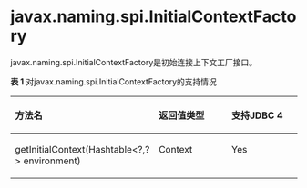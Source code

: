 # javax.naming.spi.InitialContextFactory

javax.naming.spi.InitialContextFactory是初始连接上下文工厂接口。

**表 1**  对javax.naming.spi.InitialContextFactory的支持情况

<a name="zh-cn_topic_0238274500_zh-cn_topic_0237120403_zh-cn_topic_0213179169_zh-cn_topic_0189251310_zh-cn_topic_0059779330_zh-cn_topic_0058965222_table21819207"></a>
<table><thead align="left"><tr id="zh-cn_topic_0238274500_zh-cn_topic_0237120403_zh-cn_topic_0213179169_zh-cn_topic_0189251310_zh-cn_topic_0059779330_zh-cn_topic_0058965222_row43026280"><th class="cellrowborder" valign="top" width="46.400000000000006%" id="mcps1.2.4.1.1"><p id="zh-cn_topic_0238274500_zh-cn_topic_0237120403_zh-cn_topic_0213179169_zh-cn_topic_0189251310_zh-cn_topic_0059779330_zh-cn_topic_0058965222_p26783784"><a name="zh-cn_topic_0238274500_zh-cn_topic_0237120403_zh-cn_topic_0213179169_zh-cn_topic_0189251310_zh-cn_topic_0059779330_zh-cn_topic_0058965222_p26783784"></a><a name="zh-cn_topic_0238274500_zh-cn_topic_0237120403_zh-cn_topic_0213179169_zh-cn_topic_0189251310_zh-cn_topic_0059779330_zh-cn_topic_0058965222_p26783784"></a>方法名</p>
</th>
<th class="cellrowborder" valign="top" width="27.029999999999998%" id="mcps1.2.4.1.2"><p id="zh-cn_topic_0238274500_zh-cn_topic_0237120403_zh-cn_topic_0213179169_zh-cn_topic_0189251310_zh-cn_topic_0059779330_zh-cn_topic_0058965222_p37700008"><a name="zh-cn_topic_0238274500_zh-cn_topic_0237120403_zh-cn_topic_0213179169_zh-cn_topic_0189251310_zh-cn_topic_0059779330_zh-cn_topic_0058965222_p37700008"></a><a name="zh-cn_topic_0238274500_zh-cn_topic_0237120403_zh-cn_topic_0213179169_zh-cn_topic_0189251310_zh-cn_topic_0059779330_zh-cn_topic_0058965222_p37700008"></a>返回值类型</p>
</th>
<th class="cellrowborder" valign="top" width="26.57%" id="mcps1.2.4.1.3"><p id="zh-cn_topic_0238274500_zh-cn_topic_0237120403_zh-cn_topic_0213179169_zh-cn_topic_0189251310_zh-cn_topic_0059779330_zh-cn_topic_0058965222_p14627870"><a name="zh-cn_topic_0238274500_zh-cn_topic_0237120403_zh-cn_topic_0213179169_zh-cn_topic_0189251310_zh-cn_topic_0059779330_zh-cn_topic_0058965222_p14627870"></a><a name="zh-cn_topic_0238274500_zh-cn_topic_0237120403_zh-cn_topic_0213179169_zh-cn_topic_0189251310_zh-cn_topic_0059779330_zh-cn_topic_0058965222_p14627870"></a>支持JDBC 4</p>
</th>
</tr>
</thead>
<tbody><tr id="zh-cn_topic_0238274500_zh-cn_topic_0237120403_zh-cn_topic_0213179169_zh-cn_topic_0189251310_zh-cn_topic_0059779330_zh-cn_topic_0058965222_row19064037"><td class="cellrowborder" valign="top" width="46.400000000000006%" headers="mcps1.2.4.1.1 "><p id="zh-cn_topic_0238274500_zh-cn_topic_0237120403_zh-cn_topic_0213179169_zh-cn_topic_0189251310_zh-cn_topic_0059779330_zh-cn_topic_0058965222_p56350250"><a name="zh-cn_topic_0238274500_zh-cn_topic_0237120403_zh-cn_topic_0213179169_zh-cn_topic_0189251310_zh-cn_topic_0059779330_zh-cn_topic_0058965222_p56350250"></a><a name="zh-cn_topic_0238274500_zh-cn_topic_0237120403_zh-cn_topic_0213179169_zh-cn_topic_0189251310_zh-cn_topic_0059779330_zh-cn_topic_0058965222_p56350250"></a>getInitialContext(Hashtable&lt;?,?&gt; environment)</p>
</td>
<td class="cellrowborder" valign="top" width="27.029999999999998%" headers="mcps1.2.4.1.2 "><p id="zh-cn_topic_0238274500_zh-cn_topic_0237120403_zh-cn_topic_0213179169_zh-cn_topic_0189251310_zh-cn_topic_0059779330_zh-cn_topic_0058965222_p51022870"><a name="zh-cn_topic_0238274500_zh-cn_topic_0237120403_zh-cn_topic_0213179169_zh-cn_topic_0189251310_zh-cn_topic_0059779330_zh-cn_topic_0058965222_p51022870"></a><a name="zh-cn_topic_0238274500_zh-cn_topic_0237120403_zh-cn_topic_0213179169_zh-cn_topic_0189251310_zh-cn_topic_0059779330_zh-cn_topic_0058965222_p51022870"></a>Context</p>
</td>
<td class="cellrowborder" valign="top" width="26.57%" headers="mcps1.2.4.1.3 "><p id="zh-cn_topic_0238274500_zh-cn_topic_0237120403_zh-cn_topic_0213179169_zh-cn_topic_0189251310_zh-cn_topic_0059779330_zh-cn_topic_0058965222_p47052333"><a name="zh-cn_topic_0238274500_zh-cn_topic_0237120403_zh-cn_topic_0213179169_zh-cn_topic_0189251310_zh-cn_topic_0059779330_zh-cn_topic_0058965222_p47052333"></a><a name="zh-cn_topic_0238274500_zh-cn_topic_0237120403_zh-cn_topic_0213179169_zh-cn_topic_0189251310_zh-cn_topic_0059779330_zh-cn_topic_0058965222_p47052333"></a>Yes</p>
</td>
</tr>
</tbody>
</table>

